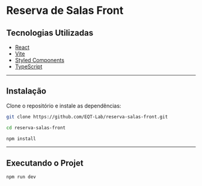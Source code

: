 # Reserva de Salas Front

##  Tecnologias Utilizadas

- [React](https://reactjs.org/)
- [Vite](https://vitejs.dev/)
- [Styled Components](https://styled-components.com/)
- [TypeScript](https://www.typescriptlang.org/) 

---

##  Instalação

Clone o repositório e instale as dependências:

```bash
git clone https://github.com/EQT-Lab/reserva-salas-front.git
```
```bash
cd reserva-salas-front
```
```bash
npm install
```
---

##  Executando o Projet
```bash
npm run dev
```

